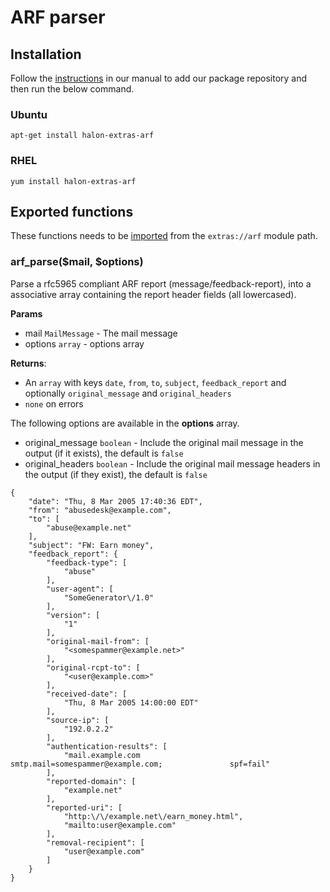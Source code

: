 # ARF parser

## Installation

Follow the [instructions](https://docs.halon.io/manual/comp_install.html#installation) in our manual to add our package repository and then run the below command.

### Ubuntu

```
apt-get install halon-extras-arf
```

### RHEL

```
yum install halon-extras-arf
```

## Exported functions

These functions needs to be [imported](https://docs.halon.io/hsl/structures.html#import) from the `extras://arf` module path.

### arf_parse($mail, $options)

Parse a rfc5965 compliant ARF report (message/feedback-report), into a associative array containing the report header fields (all lowercased).

**Params**

- mail `MailMessage` - The mail message
- options `array` - options array

**Returns**:
* An `array` with keys `date`, `from`, `to`, `subject`, `feedback_report` and optionally `original_message` and `original_headers`
* `none` on errors

The following options are available in the **options** array.

- original_message `boolean` - Include the original mail message in the output (if it exists), the default is `false`
- original_headers `boolean` - Include the original mail message headers in the output (if they exist), the default is `false`

```
{
	"date": "Thu, 8 Mar 2005 17:40:36 EDT",
	"from": "abusedesk@example.com",
	"to": [
		"abuse@example.net"
	],
	"subject": "FW: Earn money",
	"feedback_report": {
		"feedback-type": [
			"abuse"
		],
		"user-agent": [
			"SomeGenerator\/1.0"
		],
		"version": [
			"1"
		],
		"original-mail-from": [
			"<somespammer@example.net>"
		],
		"original-rcpt-to": [
			"<user@example.com>"
		],
		"received-date": [
			"Thu, 8 Mar 2005 14:00:00 EDT"
		],
		"source-ip": [
			"192.0.2.2"
		],
		"authentication-results": [
			"mail.example.com               smtp.mail=somespammer@example.com;               spf=fail"
		],
		"reported-domain": [
			"example.net"
		],
		"reported-uri": [
			"http:\/\/example.net\/earn_money.html",
			"mailto:user@example.com"
		],
		"removal-recipient": [
			"user@example.com"
		]
	}
}
```

